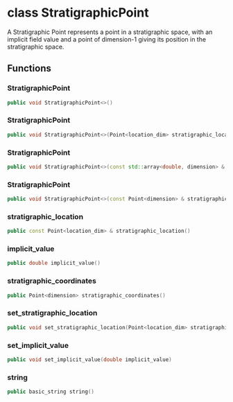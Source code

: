 # class StratigraphicPoint


 A Stratigraphic Point represents a point in a stratigraphic space, with an implicit field value and a point of dimension-1 giving its position in the stratigraphic space.



## Functions

### StratigraphicPoint

```cpp
public void StratigraphicPoint<>()
```


### StratigraphicPoint

```cpp
public void StratigraphicPoint<>(Point<location_dim> stratigraphic_location, double implicit_value)
```


### StratigraphicPoint

```cpp
public void StratigraphicPoint<>(const std::array<double, dimension> & values)
```


### StratigraphicPoint

```cpp
public void StratigraphicPoint<>(const Point<dimension> & stratigraphic_coordinates)
```


### stratigraphic_location

```cpp
public const Point<location_dim> & stratigraphic_location()
```


### implicit_value

```cpp
public double implicit_value()
```


### stratigraphic_coordinates

```cpp
public Point<dimension> stratigraphic_coordinates()
```


### set_stratigraphic_location

```cpp
public void set_stratigraphic_location(Point<location_dim> stratigraphic_location)
```


### set_implicit_value

```cpp
public void set_implicit_value(double implicit_value)
```


### string

```cpp
public basic_string string()
```




